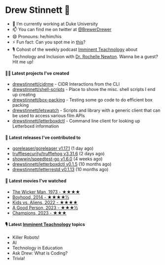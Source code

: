 
# Drew Stinnett 👋

- 🔭 I’m currently working at Duke University
- 📫 You can find me on twitter at [@BrewerDrewer](https://twitter.com/BrewerDrewer)
- 😄 Pronouns: he/him/his
- ⚡ Fun fact: Can you spot me in [this](https://www.youtube.com/watch?v=oL9WnB0qHBA)?
- 🎙 Cohost of the weekly podcast [Imminent Teachnology](https://podcast.imminentteachnology.com/) about Technology and Inclusion with [Dr. Rochelle Newton](https://www.linkedin.com/in/drrochellenewton/). Wanna be a guest? Hit me up!

#### 👨‍💻 Latest projects I've created
- [drewstinnett/cidrme](https://github.com/drewstinnett/cidrme) - CIDR Interactions from the CLI
- [drewstinnett/shell-scripts](https://github.com/drewstinnett/shell-scripts) - Place to shove the misc. shell scripts I end up creating
- [drewstinnett/box-packing](https://github.com/drewstinnett/box-packing) - Testing some go code to do efficient box packing
- [drewstinnett/letswatch](https://github.com/drewstinnett/letswatch) - Scripts and library with a generic client that can be used to access various film APIs
- [drewstinnett/letterboxdctl](https://github.com/drewstinnett/letterboxdctl) - Command line client for looking up Letterboxd information

#### 🚀 Latest releases I've contributed to
- [goreleaser/goreleaser v1.17.1](https://github.com/goreleaser/goreleaser/releases/tag/v1.17.1) (1 day ago)
- [trufflesecurity/trufflehog v3.31.6](https://github.com/trufflesecurity/trufflehog/releases/tag/v3.31.6) (2 days ago)
- [showwin/speedtest-go v1.6.0](https://github.com/showwin/speedtest-go/releases/tag/v1.6.0) (4 weeks ago)
- [drewstinnett/letterboxdctl v0.1.5](https://github.com/drewstinnett/letterboxdctl/releases/tag/v0.1.5) (10 months ago)
- [drewstinnett/letterrestd v0.1.13](https://github.com/drewstinnett/letterrestd/releases/tag/v0.1.13) (10 months ago)

#### 🍿 Latest movies I've watched
- [The Wicker Man, 1973 - ★★★★](https://letterboxd.com/mondodrew/film/the-wicker-man/)
- [Boyhood, 2014 - ★★★★½](https://letterboxd.com/mondodrew/film/boyhood/)
- [Kids vs. Aliens, 2022 - ★★★★](https://letterboxd.com/mondodrew/film/kids-vs-aliens/)
- [A Good Person, 2023 - ★★★½](https://letterboxd.com/mondodrew/film/a-good-person-2023/)
- [Champions, 2023 - ★★★](https://letterboxd.com/mondodrew/film/champions-2023/)

#### 🎙 Latest [Imminent Teachnology](https://podcast.imminentteachnology.com/) topics
- Killer Robots!
- AI
- Technology in Education
- Ask Drew: What is Coding?
- Trivia!
